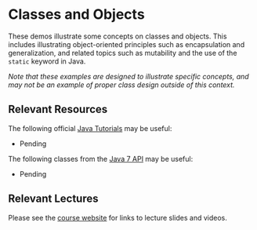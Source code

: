 Classes and Objects
=================================================

These demos illustrate some concepts on classes and objects. This includes illustrating object-oriented principles such as encapsulation and generalization, and related topics such as mutability and the use of the `static` keyword in Java. 

*Note that these examples are designed to illustrate specific concepts, and may not be an example of proper class design outside of this context.*

## Relevant Resources ##

The following official [Java Tutorials](http://docs.oracle.com/javase/tutorial/index.html) may be useful:

- Pending

The following classes from the [Java 7 API](http://docs.oracle.com/javase/7/docs/api/) may be useful:

- Pending

## Relevant Lectures ##

Please see the [course website](http://cs212.cs.usfca.edu) for links to lecture slides and videos.

